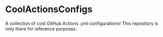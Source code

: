 # CoolActionsConfigs
A collection of cool GitHub Actions .yml configurations! This repository is only there for reference purposes.
